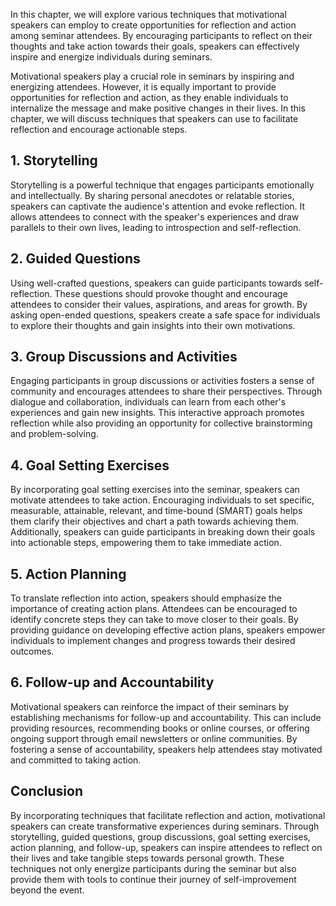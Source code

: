 
In this chapter, we will explore various techniques that motivational speakers can employ to create opportunities for reflection and action among seminar attendees. By encouraging participants to reflect on their thoughts and take action towards their goals, speakers can effectively inspire and energize individuals during seminars.

Motivational speakers play a crucial role in seminars by inspiring and energizing attendees. However, it is equally important to provide opportunities for reflection and action, as they enable individuals to internalize the message and make positive changes in their lives. In this chapter, we will discuss techniques that speakers can use to facilitate reflection and encourage actionable steps.

1\. Storytelling
---------------

Storytelling is a powerful technique that engages participants emotionally and intellectually. By sharing personal anecdotes or relatable stories, speakers can captivate the audience's attention and evoke reflection. It allows attendees to connect with the speaker's experiences and draw parallels to their own lives, leading to introspection and self-reflection.

2\. Guided Questions
-------------------

Using well-crafted questions, speakers can guide participants towards self-reflection. These questions should provoke thought and encourage attendees to consider their values, aspirations, and areas for growth. By asking open-ended questions, speakers create a safe space for individuals to explore their thoughts and gain insights into their own motivations.

3\. Group Discussions and Activities
-----------------------------------

Engaging participants in group discussions or activities fosters a sense of community and encourages attendees to share their perspectives. Through dialogue and collaboration, individuals can learn from each other's experiences and gain new insights. This interactive approach promotes reflection while also providing an opportunity for collective brainstorming and problem-solving.

4\. Goal Setting Exercises
-------------------------

By incorporating goal setting exercises into the seminar, speakers can motivate attendees to take action. Encouraging individuals to set specific, measurable, attainable, relevant, and time-bound (SMART) goals helps them clarify their objectives and chart a path towards achieving them. Additionally, speakers can guide participants in breaking down their goals into actionable steps, empowering them to take immediate action.

5\. Action Planning
------------------

To translate reflection into action, speakers should emphasize the importance of creating action plans. Attendees can be encouraged to identify concrete steps they can take to move closer to their goals. By providing guidance on developing effective action plans, speakers empower individuals to implement changes and progress towards their desired outcomes.

6\. Follow-up and Accountability
-------------------------------

Motivational speakers can reinforce the impact of their seminars by establishing mechanisms for follow-up and accountability. This can include providing resources, recommending books or online courses, or offering ongoing support through email newsletters or online communities. By fostering a sense of accountability, speakers help attendees stay motivated and committed to taking action.

Conclusion
----------

By incorporating techniques that facilitate reflection and action, motivational speakers can create transformative experiences during seminars. Through storytelling, guided questions, group discussions, goal setting exercises, action planning, and follow-up, speakers can inspire attendees to reflect on their lives and take tangible steps towards personal growth. These techniques not only energize participants during the seminar but also provide them with tools to continue their journey of self-improvement beyond the event.
